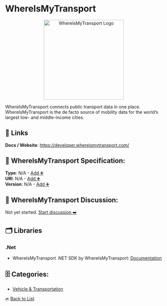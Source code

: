 # WhereIsMyTransport
<p align="center">
    <img width="256" src="https://raw.githubusercontent.com/apis-list/apis-list/main/apis/whereismytransport/logo_256x256.png" alt="WhereIsMyTransport Logo"/>
</p>
WhereIsMyTransport connects public transport data in one place. WhereIsMyTransport is the de facto source of mobility data for the world’s largest low- and middle-income cities.

##  🔗 Links
**Docs / Website**: https://developer.whereismytransport.com/

## 🧬 WhereIsMyTransport Specification:
**Type**: N/A - [Add ➕](https://github.com/apis-list/apis-list/edit/main/apis.yaml#L21833)  
**URI**: N/A - [Add ➕](https://github.com/apis-list/apis-list/edit/main/apis.yaml#L21833)  
**Version**: N/A - [Add ➕](https://github.com/apis-list/apis-list/edit/main/apis.yaml#L21833)

## 💬 WhereIsMyTransport Discussion:
Not yet started. [Start discussion ➡️](https://github.com/apis-list/apis-list/discussions/new)

## 🗂️ Libraries
### .Net
- WhereIsMyTransport .NET SDK by WhereIsMyTransport: [Documentation](https://github.com/WhereIsMyTransport/TransportApiSdk.NET)


## 🗄️ Categories:
- [Vehicle & Transportation](https://github.com/apis-list/apis-list#vehicle--transportation-)

🔙  [Back to List](https://github.com/apis-list/apis-list)
